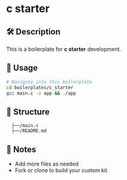 # c starter

## 🛠 Description
This is a boilerplate for **c starter** development.

## 🚀 Usage
```bash
# Navigate into this boilerplate
cd boilerplates/c_starter
gcc main.c -o app && ./app
```

## 📂 Structure
```
  ├──/main.c
  ├──/README.md
```

## 🧠 Notes
- Add more files as needed
- Fork or clone to build your custom kit
